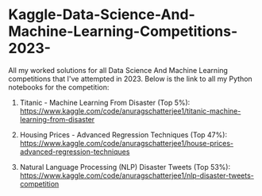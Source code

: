 # Kaggle-Data-Science-And-Machine-Learning-Competitions-2023-
All my worked solutions for all Data Science And Machine Learning competitions that I've attempted in 2023. Below is the link to all my Python notebooks for the competition:

  1. Titanic - Machine Learning From Disaster (Top 5%): https://www.kaggle.com/code/anuragschatterjee1/titanic-machine-learning-from-disaster

2. Housing Prices - Advanced Regression Techniques (Top 47%): https://www.kaggle.com/code/anuragschatterjee1/house-prices-advanced-regression-techniques

3. Natural Language Processing (NLP) Disaster Tweets (Top 53%): https://www.kaggle.com/code/anuragschatterjee1/nlp-disaster-tweets-competition



